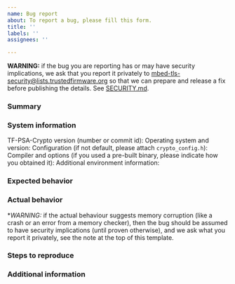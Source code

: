 ```yaml
---
name: Bug report
about: To report a bug, please fill this form.
title: ''
labels: ''
assignees: ''

---
```


**WARNING:** if the bug you are reporting has or may have security implications,
we ask that you report it privately to
<mbed-tls-security@lists.trustedfirmware.org>
so that we can prepare and release a fix before publishing the details.
See [SECURITY.md](https://github.com/Mbed-TLS/TF-PSA-Crypto/blob/development/SECURITY.md).

### Summary



### System information

TF-PSA-Crypto version (number or commit id): 
Operating system and version: 
Configuration (if not default, please attach `crypto_config.h`): 
Compiler and options (if you used a pre-built binary, please indicate how you obtained it): 
Additional environment information: 

### Expected behavior



### Actual behavior

**WARNING:* if the actual behaviour suggests memory corruption (like a crash or an error
from a memory checker), then the bug should be assumed to have security
implications (until proven otherwise), and we ask what you report it privately,
see the note at the top of this template.


### Steps to reproduce



### Additional information

